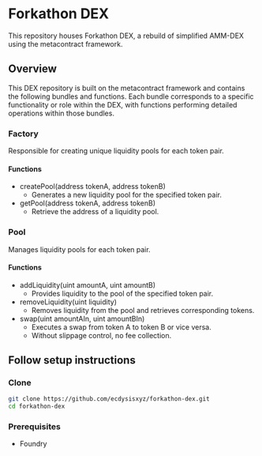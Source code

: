 # Forkathon DEX
This repository houses Forkathon DEX, a rebuild of simplified AMM-DEX using the metacontract framework.

## Overview
This DEX repository is built on the metacontract framework and contains the following bundles and functions. 
Each bundle corresponds to a specific functionality or role within the DEX, with functions performing detailed operations within those bundles.

### Factory
Responsible for creating unique liquidity pools for each token pair.

#### Functions
- createPool(address tokenA, address tokenB)
  - Generates a new liquidity pool for the specified token pair.
- getPool(address tokenA, address tokenB)
  - Retrieve the address of a liquidity pool.

### Pool
Manages liquidity pools for each token pair.

#### Functions
- addLiquidity(uint amountA, uint amountB)
  - Provides liquidity to the pool of the specified token pair.
- removeLiquidity(uint liquidity)
  - Removes liquidity from the pool and retrieves corresponding tokens.
- swap(uint amountAIn, uint amountBIn)
  - Executes a swap from token A to token B or vice versa.
  - Without slippage control, no fee collection.

## Follow setup instructions
### Clone
```bash
git clone https://github.com/ecdysisxyz/forkathon-dex.git
cd forkathon-dex
```

### Prerequisites
- Foundry